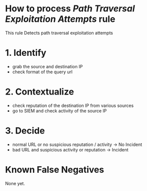 # How to process *Path Traversal Exploitation Attempts* rule
This rule Detects path traversal exploitation attempts

# 1. Identify
- grab the source and destination IP 
- check format of the query url

# 2. Contextualize
- check reputation of the destination IP from various sources
- go to SIEM and check activity of the source IP

# 3. Decide
- normal URL or no suspicious reputation / activity &rarr; No Incident
- bad URL and suspicious activity or reputation &rarr; Incident

# Known False Negatives
None yet.

